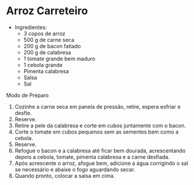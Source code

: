 # Arroz Carreteiro
- Ingredientes:
  - 3 copos de arroz
  - 500 g de carne seca
  - 200 g de bacon fatiado
  - 200 g de calabresa
  - 1 tomate grande bem maduro
  - 1 cebola grande
  - Pimenta calabresa
  - Salsa
  - Sal

Modo de Preparo
1. Cozinhe a carne seca em panela de pressão, retire, espera esfriar e desfie.
2. Reserve.
3. Retire a pele da calabresa e corte em cubos juntamente com o bacon.
4. Corte o tomate em cubos pequenos sem as sementes bem como a cebola.
5. Reserve.
6. Refogue o bacon e a calabresa até ficar bem dourada, acrescentando depois a cebola, tomate, pimenta calabresa e a carne desfiada.
7. Após acrescente o arroz, afogue bem, adicione a água corrigindo o sal se necessário e abaixe o fogo aguardando secar.
8. Quando pronto, colocar a salsa em cima.
